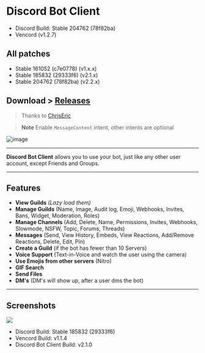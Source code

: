 # Discord Bot Client

- Discord Build: Stable 204762 (78f82ba)
- Vencord (v1.2.7)

## All patches
- Stable 161052 (c7e0778) (v1.x.x)
- Stable 185832 (29333f6) (v2.1.x)
- Stable 204762 (78f82ba) (v2.2.x)

## Download > [Releases](https://github.com/aiko-chan-ai/DiscordBotClient/releases)
 
> Thanks to [ChrisEric](https://github.com/CE1CECL)

> **Note**
> Enable `MessageContent` intent, other intents are optional

![image](https://user-images.githubusercontent.com/71698422/204597818-cdc305c2-e753-4546-ad51-3da41721aef0.png)


---

**Discord Bot Client** allows you to use your bot, just like any other user account, except Friends and Groups. 

---

## Features

- **View Guilds** *(Lazy load them)*
- **Manage Guilds** (Name, Image, Audit log, Emoji, Webhooks, Invites, Bans, Widget, Moderation, Roles)
- **Manage Channels** (Add, Delete, Name, Permissions, Invites, Webhooks, Slowmode, NSFW, Topic, Forums, Threads)
- **Messages** (Send, View History, Embeds, View Reactions, Add/Remove Reactions, Delete, Edit, Pin)
- **Create a Guild** (if the bot has fewer than 10 Servers)
- **Voice Support** (Text-in-Voice and watch the user using the camera)
- **Use Emojis from other servers** (Nitro)
- **GIF Search**
- **Send Files**
- **DM's** (DM's will show up, after a user dms the bot)

---

## Screenshots

<img src='https://cdn.discordapp.com/attachments/820557032016969751/1093556639845593098/image.png'>

- Discord Build: Stable 185832 (29333f6)
- Vencord Build: v1.1.4
- Discord Bot Client Build: v2.1.0

